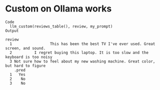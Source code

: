 # Custom on Ollama works

    Code
      llm_custom(reviews_table(), review, my_prompt)
    Output
                                                                                    review
      1                 This has been the best TV I've ever used. Great screen, and sound.
      2          I regret buying this laptop. It is too slow and the keyboard is too noisy
      3 Not sure how to feel about my new washing machine. Great color, but hard to figure
        .pred
      1   Yes
      2    No
      3    No

